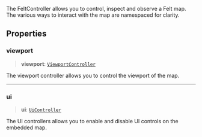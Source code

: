 The FeltController allows you to control, inspect and observe a Felt map.
The various ways to interact with the map are namespaced for clarity.

## Properties

### viewport

> **viewport**: [`ViewportController`](../../types/interfaces/ViewportController.md)

The viewport controller allows you to control the viewport of the map.

***

### ui

> **ui**: [`UiController`](../../types/interfaces/UiController.md)

The UI controllers allows you to enable and disable UI controls on the
embedded map.

